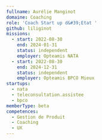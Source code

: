 ```yaml
---
fullname: Aurélie Manginot
domaine: Coaching
role: 'Coach Start up d&#39;Etat '
github: liliginot
missions:
  - start: 2022-08-30
    end: 2024-01-31
    status: independent
    employer: Opteamis NATA
  - start: 2022-08-30
    end: 2024-12-31
    status: independent
    employer: Opteamis BPCO Mieux
startups:
  - nata
  - teleconsultation.assistee
  - bpco
memberType: beta
competences:
  - Gestion de Produit
  - Coaching
  - UX
---
```

